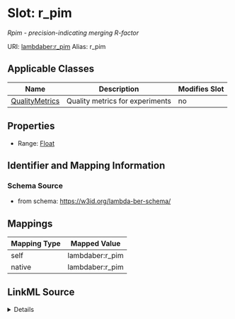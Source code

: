 

# Slot: r_pim 


_Rpim - precision-indicating merging R-factor_





URI: [lambdaber:r_pim](https://w3id.org/lambda-ber-schema/r_pim)
Alias: r_pim

<!-- no inheritance hierarchy -->





## Applicable Classes

| Name | Description | Modifies Slot |
| --- | --- | --- |
| [QualityMetrics](QualityMetrics.md) | Quality metrics for experiments |  no  |






## Properties

* Range: [Float](Float.md)




## Identifier and Mapping Information






### Schema Source


* from schema: https://w3id.org/lambda-ber-schema/




## Mappings

| Mapping Type | Mapped Value |
| ---  | ---  |
| self | lambdaber:r_pim |
| native | lambdaber:r_pim |




## LinkML Source

<details>
```yaml
name: r_pim
description: Rpim - precision-indicating merging R-factor
from_schema: https://w3id.org/lambda-ber-schema/
rank: 1000
alias: r_pim
owner: QualityMetrics
domain_of:
- QualityMetrics
range: float

```
</details>